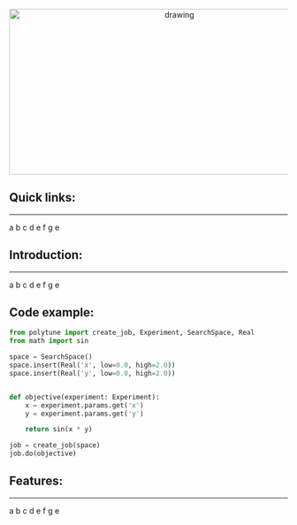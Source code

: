 <p align="center">
  <img src="https://github.com/qnbhd/polytune/blob/main/project_logo.png" alt="drawing" width="600" height="300"/>
</p>

## Quick links:
***

a b c d e f g e 

## Introduction:
***

a b c d e f g e 

## Code example:

```python
from polytune import create_job, Experiment, SearchSpace, Real
from math import sin

space = SearchSpace()
space.insert(Real('x', low=0.0, high=2.0))
space.insert(Real('y', low=0.0, high=2.0))


def objective(experiment: Experiment):
    x = experiment.params.get('x')
    y = experiment.params.get('y')

    return sin(x * y)

job = create_job(space)
job.do(objective)


```

## Features:
***

a b c d e f g e 
